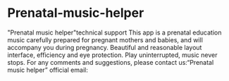 # Prenatal-music-helper
"Prenatal music helper"technical support
This app is a prenatal education music carefully prepared for pregnant mothers and babies, and will accompany you during pregnancy. Beautiful and reasonable layout interface, efficiency and eye protection. Play uninterrupted, music never stops.
For any comments and suggestions, please contact us:“Prenatal music helper” official email:
